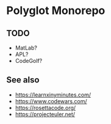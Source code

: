 # Polyglot Monorepo

## TODO

- MatLab?
- APL?
- CodeGolf?

## See also

- https://learnxinyminutes.com/
- https://www.codewars.com/
- https://rosettacode.org/
- https://projecteuler.net/
